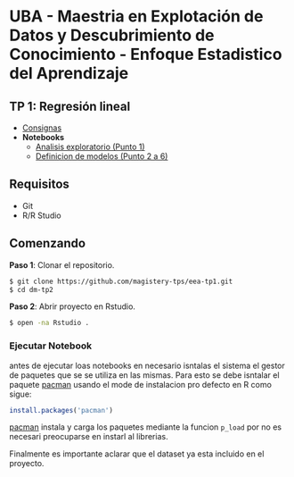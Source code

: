 # UBA - Maestria en Explotación de Datos y Descubrimiento de Conocimiento - Enfoque Estadistico del Aprendizaje


## TP 1: Regresión lineal

* [Consignas](https://github.com/magistery-tps/eea-tp1/blob/master/docs/consignas.pdf)
* **Notebooks**
  * [Analisis exploratorio (Punto 1)](https://rpubs.com/adrianmarino/eea-tp1-eda)
  * [Definicion de modelos (Punto 2 a 6)](https://rpubs.com/adrianmarino/eea-tp1-models)

## Requisitos

* Git
* R/R Studio

## Comenzando

**Paso 1**:  Clonar el repositorio.

```bash
$ git clone https://github.com/magistery-tps/eea-tp1.git
$ cd dm-tp2
```

**Paso 2**:  Abrir proyecto en Rstudio.

```bash
$ open -na Rstudio .
```

### Ejecutar Notebook

antes de ejecutar loas notebooks en necesario isntalas el sistema el gestor de paquetes que se se utiliza en las mismas. Para esto se debe isntalar el paquete [pacman](https://github.com/trinker/pacman) usando el mode de instalacion pro defecto en R como sigue:

```R
install.packages('pacman')
```

[pacman](https://github.com/trinker/pacman) instala y carga los paquetes mediante la funcion `p_load` por no es necesari preocuparse en instarl al librerias.

Finalmente es importante aclarar que el dataset ya esta incluido en el proyecto.
